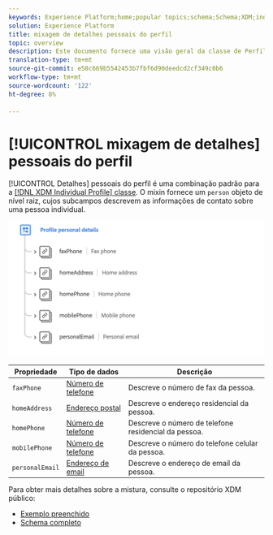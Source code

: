 ```yaml
---
keywords: Experience Platform;home;popular topics;schema;Schema;XDM;individual profile;fields;schemas;Schemas;personal details;Schema design;mixin;Mixin;
solution: Experience Platform
title: mixagem de detalhes pessoais do perfil
topic: overview
description: Este documento fornece uma visão geral da classe de Perfil individual XDM.
translation-type: tm+mt
source-git-commit: e58c669b5542453b7fbf6d90deedcd2cf349c0b6
workflow-type: tm+mt
source-wordcount: '122'
ht-degree: 8%

---
```



# [!UICONTROL mixagem de detalhes] pessoais do perfil

[!UICONTROL Detalhes] pessoais do perfil é uma combinação padrão para a [[!DNL XDM Individual Profile] classe](../../classes/individual-profile.md). O mixin fornece um `person` objeto de nível raiz, cujos subcampos descrevem as informações de contato sobre uma pessoa individual.

<img src="../../images/mixins/profile-personal-details.png" width="700" /><br />

| Propriedade | Tipo de dados | Descrição |
| --- | --- | --- |
| `faxPhone` | [Número de telefone](../../data-types/phone-number.md) | Descreve o número de fax da pessoa. |
| `homeAddress` | [Endereço postal](../../data-types/postal-address.md) | Descreve o endereço residencial da pessoa. |
| `homePhone` | [Número de telefone](../../data-types/phone-number.md) | Descreve o número de telefone residencial da pessoa. |
| `mobilePhone` | [Número de telefone](../../data-types/phone-number.md) | Descreve o número do telefone celular da pessoa. |
| `personalEmail` | [Endereço de email](../../data-types/email-address.md) | Descreve o endereço de email da pessoa. |

Para obter mais detalhes sobre a mistura, consulte o repositório XDM público:

* [Exemplo preenchido](https://github.com/adobe/xdm/blob/master/components/mixins/profile/profile-personal-details.example.1.json)
* [Schema completo](https://github.com/adobe/xdm/blob/master/components/mixins/profile/profile-personal-details.schema.json)
